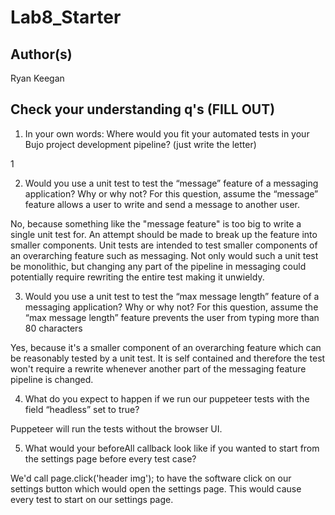 # Lab8_Starter

## Author(s)

Ryan Keegan

## Check your understanding q's (FILL OUT)
1. In your own words: Where would you fit your automated tests in your Bujo project development pipeline? (just write the letter)

1

2. Would you use a unit test to test the “message” feature of a messaging application? Why or why not? For this question, assume the “message” feature allows a user to write and send a message to another user.

No, because something like the "message feature" is too big to write a single unit test for. An attempt should be made to break up the feature into smaller components. Unit tests are intended to test smaller components of an overarching feature such as messaging. Not only would such a unit test be monolithic, but changing any part of the pipeline in messaging could potentially require rewriting the entire test making it unwieldy.

3. Would you use a unit test to test the “max message length” feature of a messaging application? Why or why not? For this question, assume the “max message length” feature prevents the user from typing more than 80 characters

Yes, because it's a smaller component of an overarching feature which can be reasonably tested by a unit test. It is self contained and therefore the test won't require a rewrite whenever another part of the messaging feature pipeline is changed.

4. What do you expect to happen if we run our puppeteer tests with the field “headless” set to true?

Puppeteer will run the tests without the browser UI.

5. What would your beforeAll callback look like if you wanted to start from the settings page before every test case?

We'd call page.click('header img'); to have the software click on our settings button which would open the settings page. This would cause every test to start on our settings page.